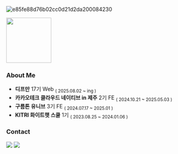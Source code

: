 ![e85fe88d76b02cc0d21d2da200084230](https://github.com/user-attachments/assets/e20b7132-179f-4dcb-beca-ca73df38571c)

<a href="https://www.gitanimals.org/en_US?utm_medium=image&utm_source=gmlwlsdl&utm_content=line">
  <img
    src="https://render.gitanimals.org/lines/gmlwlsdl"
    width="120"
    height="120"
  />
</a>

### About Me

- <strong>디프만</strong> 17기 Web <sub>( 2025.08.02 ~ ing )</sub>
- <strong>카카오테크 클라우드 네이티브 in 제주</strong> 2기 FE <sub>( 2024.10.21 ~ 2025.05.03 )</sub>
- <strong>구름톤 유니브</strong> 3기 FE <sub>( 2024.07.17 ~ 2025.01 )</sub>
- <strong>KITRI 화이트햇 스쿨</strong> 1기 <sub>( 2023.08.25 ~ 2024.01.06 )</sub>

### Contact

<div>
  <a href="https://www.linkedin.com/public-profile/settings?trk=d_flagship3_profile_self_view_public_profile"><img src="https://img.shields.io/badge/LinkedIn-3b5998?style=flat&logo=LinkedIn&logoColor=white" /></a>
  <a href="mailto:workinghj2@gmail.com"><img src="https://img.shields.io/badge/Gmail-EA4335?style=flat&logo=Gmail&logoColor=white"/></a>
</div>
